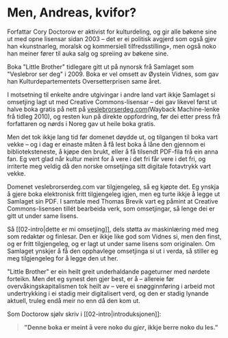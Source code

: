 # Men, Andreas, kvifor?

Forfattar Cory Doctorow er aktivist for kulturdeling, og gir alle bøkene sine ut med opne lisensar sidan 2003 – det er ei politisk avgjerd som også gjev han «kunstnarleg, moralsk og kommersiell tilfredsstilling», men også noko han meiner fører til auka salg og spreiing av bøkene sine.

Boka "Little Brother" tidlegare gitt ut på nynorsk frå Samlaget som "Veslebror ser deg" i 2009. Boka er vel omsett av Øystein Vidnes, som gav han Kulturdepartementets Oversetterprisen same året. 

 I motsetning til enkelte andre utgivingar i andre land vart ikkje Samlaget si omsetjing lagt ut med Creative Commons-lisensar – dei gav likevel først ut halve boka gratis på nett på  [veslebrorserdeg.com](https://web.archive.org/web/20100104043824/http://www.veslebrorserdeg.com)(Wayback Machine-lenke frå tidleg 2010), og resten kun på direkte oppfordring, før dei etter press frå forfattaren og nørds i Noreg gav ut heile boka gratis.

Men det tok ikkje lang tid før domenet døydde ut, og tilgangen til boka vart vekke – og i dag er einaste måten å få lest boka å låne den gjennom ei biblioteksteneste, å kjøpe den brukt, eller å få tilsendt PDF-fila frå ein anna fan. Eg vert glad når kultur meint for å vere i det fri får vere i det fri, og irriterte meg veldig då den norske omsetjinga sitt digitale fotavtrykk vart vekke.

Domenet veslebrorserdeg.com var tilgjengeleg, så eg kjøpte det. Eg ynskja å gjere boka elektronisk fritt tilgjengeleg igjen, men eg turte ikkje å legge ut Samlaget sin PDF. I samtale med Thomas Brevik vart eg påmint at Creative Commons-lisensen tillét bearbeida verk, som omsetjingar, så lenge dei er gitt ut under same lisens. 

Så [[02-intro|dette er mi omsetjing]], dels støtta av maskinlæring med meg som redaktør og finlesar. Den er ikkje like god som Vidnes si, men den finst, og er fritt tilgjengeleg, og er lagt ut under same lisens som originalen. Om Samlaget ynskjer å få den opphavlege omsetjinga si ut i verda, så stiller eg meg tilgjengeleg for å legge den ut her.

"Little Brother" er ein heilt greit underhaldande pageturner med nørdete forteikn. Men det eg synest den gjer best, er å – allereie før overvåkingskapitalismen tok heilt av – vere ei snøgginnføring i arbeid mot undertrykking i ei stadig meir digitalisert verd, og den er stadig lynande aktuell, truleg endå meir no enn då den kom ut.

Som Doctorow sjølv skriv i [[02-intro|introduksjonen]]: 

> **"Denne boka er meint å vere noko du *gjer*, ikkje berre noko du les."**